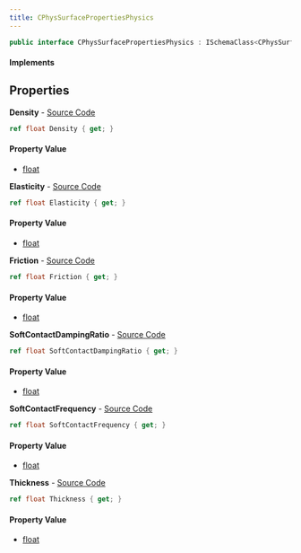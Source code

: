 ```yaml
---
title: CPhysSurfacePropertiesPhysics
---
```


```csharp
public interface CPhysSurfacePropertiesPhysics : ISchemaClass<CPhysSurfacePropertiesPhysics>, ISchemaField, ISchemaClass, INativeHandle
```

#### Implements

## Properties

**Density** - [Source Code](https://github.com/swiftly-solution/swiftlys2/blob/main/managed/src/SwiftlyS2.Generated/Schemas/Interfaces/CPhysSurfacePropertiesPhysics.cs#L20)

```csharp
ref float Density { get; }
```

#### Property Value

- [float](https://learn.microsoft.com/dotnet/api/system.single)

**Elasticity** - [Source Code](https://github.com/swiftly-solution/swiftlys2/blob/main/managed/src/SwiftlyS2.Generated/Schemas/Interfaces/CPhysSurfacePropertiesPhysics.cs#L18)

```csharp
ref float Elasticity { get; }
```

#### Property Value

- [float](https://learn.microsoft.com/dotnet/api/system.single)

**Friction** - [Source Code](https://github.com/swiftly-solution/swiftlys2/blob/main/managed/src/SwiftlyS2.Generated/Schemas/Interfaces/CPhysSurfacePropertiesPhysics.cs#L16)

```csharp
ref float Friction { get; }
```

#### Property Value

- [float](https://learn.microsoft.com/dotnet/api/system.single)

**SoftContactDampingRatio** - [Source Code](https://github.com/swiftly-solution/swiftlys2/blob/main/managed/src/SwiftlyS2.Generated/Schemas/Interfaces/CPhysSurfacePropertiesPhysics.cs#L26)

```csharp
ref float SoftContactDampingRatio { get; }
```

#### Property Value

- [float](https://learn.microsoft.com/dotnet/api/system.single)

**SoftContactFrequency** - [Source Code](https://github.com/swiftly-solution/swiftlys2/blob/main/managed/src/SwiftlyS2.Generated/Schemas/Interfaces/CPhysSurfacePropertiesPhysics.cs#L24)

```csharp
ref float SoftContactFrequency { get; }
```

#### Property Value

- [float](https://learn.microsoft.com/dotnet/api/system.single)

**Thickness** - [Source Code](https://github.com/swiftly-solution/swiftlys2/blob/main/managed/src/SwiftlyS2.Generated/Schemas/Interfaces/CPhysSurfacePropertiesPhysics.cs#L22)

```csharp
ref float Thickness { get; }
```

#### Property Value

- [float](https://learn.microsoft.com/dotnet/api/system.single)

